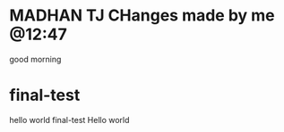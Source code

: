 MADHAN TJ
CHanges made by me @12:47
=======
good morning
# final-test
hello world
final-test
Hello world


